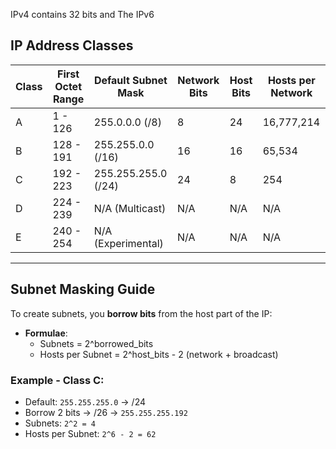 IPv4 contains 32 bits and The IPv6 
## IP Address Classes

| Class | First Octet Range | Default Subnet Mask | Network Bits | Host Bits | Hosts per Network |
|-------|-------------------|---------------------|--------------|-----------|--------------------|
| A     | 1 - 126           | 255.0.0.0 (/8)      | 8            | 24        | 16,777,214         |
| B     | 128 - 191         | 255.255.0.0 (/16)   | 16           | 16        | 65,534             |
| C     | 192 - 223         | 255.255.255.0 (/24) | 24           | 8         | 254                |
| D     | 224 - 239         | N/A (Multicast)     | N/A          | N/A       | N/A                |
| E     | 240 - 254         | N/A (Experimental)  | N/A          | N/A       | N/A                |

---

## Subnet Masking Guide

To create subnets, you **borrow bits** from the host part of the IP:

- **Formulae**:
  - Subnets = 2^borrowed_bits
  - Hosts per Subnet = 2^host_bits - 2 (network + broadcast)

### Example - Class C:
- Default: `255.255.255.0` → /24
- Borrow 2 bits → /26 → `255.255.255.192`
- Subnets: `2^2 = 4`
- Hosts per Subnet: `2^6 - 2 = 62`

